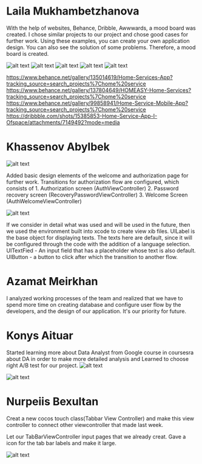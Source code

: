 # Laila Mukhambetzhanova

With the help of websites, Behance, Dribble, Awwwards, a mood board was created.  I chose similar projects to our project and chose good cases for further work.  Using these examples, you can create your own application design. You can also see the solution of some problems. Therefore, a mood board is created.

![alt text](../images/design/screen.png)
![alt text](../images/design/screen1.png)
![alt text](../images/design/screen2.png)
![alt text](../images/design/screen3.png)
![alt text](../images/design/screen4.png)


https://www.behance.net/gallery/135014619/Home-Services-App?tracking_source=search_projects%7Chome%20service
https://www.behance.net/gallery/137804649/HOMEASY-Home-Services?tracking_source=search_projects%7Chome%20service
https://www.behance.net/gallery/99858941/Home-Service-Mobile-App?tracking_source=search_projects%7Chome%20service
https://dribbble.com/shots/15385853-Home-Service-App-I-Ofspace/attachments/7149492?mode=media

# Khassenov Abylbek

![alt text](../images/ios/week8.png)

Added basic design elements of the welcome and authorization page for further work. Transitions for authorization flow are configured, which consists of 1. Authorization screen (AuthViewController)
2. Password recovery screen (RecoveryPasswordViewController)
3. Welcome Screen (AuthWelcomeViewController)

![alt text](../images/ios/week8_1.png)

If we consider in detail what was used and will be used in the future, then we used the environment built into xcode to create view xib files. UILabel is the base object for displaying texts. The texts here are default, since it will be configured through the code with the addition
of a language selection. UITextFied - An input field that has a placeholder whose text is also default. UIButton - a button to click after which the transition to another flow.

# Azamat Meirkhan
I analyzed working processes of the team and realized that we have to spend more time on creating database and configure user flow by the developers, and the design of our application. It's our priority for future.

# Konys Aituar
Started learning more about Data Analyst from Google course in coursesra about DA in order to make more detailed analysis and Learned to choose right A/B test for our project.
![alt text](../images/pm/aitu_8week.jpeg)

![alt text](../images/pm/aitu_8week2.jpeg)

# Nurpeiis Bexultan
Creat a new cocos touch class(Tabbar View Controller) and make this view controller to connect other viewcontroller that made last week.

Let our TabBarViewController input pages that we already creat. Gave a icon for the tab bar labels and make it large.

![alt text](../images/ios/bex_week8.jpeg)
